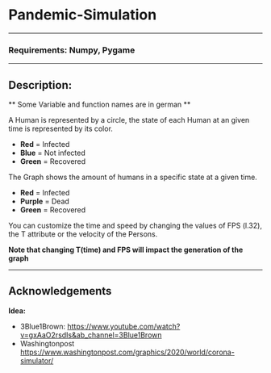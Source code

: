 # Pandemic-Simulation
---





### Requirements: Numpy, Pygame
----


## Description:
** Some Variable and function names are in german **




A Human is represented by a circle, the state of each Human at an given time is represented by its color. 
* **Red** = Infected 
* **Blue** = Not infected
* **Green** = Recovered

The Graph shows the amount of humans in a specific state at a given time.
* **Red** = Infected 
* **Purple** = Dead
* **Green** = Recovered

You can customize the time and speed by changing the values of FPS (l.32), the T attribute or the velocity of the Persons.

**Note that changing T(time) and FPS will impact the generation of the graph**

---

 ## Acknowledgements
 **Idea:** 
 * 3Blue1Brown: https://www.youtube.com/watch?v=gxAaO2rsdIs&ab_channel=3Blue1Brown
 * Washingtonpost https://www.washingtonpost.com/graphics/2020/world/corona-simulator/ 

